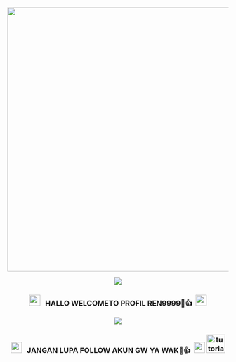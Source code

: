 </head>
<body><center><br>
<body oncontextmenu='return false;' onkeydown='return false;' onmousedown='return false;'>
<div id='font' align="center">
<div id=''>
<br>
<img src="https://b.top4top.io/s_3057kmatn0.jpg"width="550"height="600">

<!-- Github README -->

<p align="center"><img src="https://img.shields.io/badge/I Am %20REN9999- Skill Pemula-green?colorA=%23ff0000&colorB=%23017e40&style=flat-square">

</i></b></h3>
<h3 align="center">
  <img src="https://emoji.discord.st/emojis/768b108d-274f-4f44-a634-8477b16efce7.gif" width="25">
  &nbsp; HALLO WELCOMETO PROFIL REN9999🗿👍&nbsp;
  <img src="https://emoji.discord.st/emojis/768b108d-274f-4f44-a634-8477b16efce7.gif" width="25">

<!-- Github README -->

<p align="center"><img src="https://img.shields.io/badge/🗿 %20👍-green?colorA=%23ff0000&colorB=%23017e40&style=flat-square">

</i></b></h3>
<h3 align="center">
  <img src="https://emoji.discord.st/emojis/768b108d-274f-4f44-a634-8477b16efce7.gif" width="25">
  &nbsp; JANGAN LUPA FOLLOW AKUN GW YA WAK🗿👍&nbsp;
  <img src="https://emoji.discord.st/emojis/768b108d-274f-4f44-a634-8477b16efce7.gif" width="25">

<a href="https://www.instagram.com/ren_store123?igsh=MTI1Z2E1dmM3bzd2cQ==">
<img src="https://telegra.ph/file/a3b1bde29d9d71e06ec67.jpg" alt="tutorial html" style="width:42px;height:42px;">
</a>
